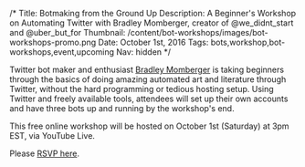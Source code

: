 /*
Title: Botmaking from the Ground Up
Description: A Beginner's Workshop on Automating Twitter with Bradley Momberger, creator of @we_didnt_start and @uber_but_for
Thumbnail: /content/bot-workshops/images/bot-workshops-promo.png
Date: October 1st, 2016
Tags: bots,workshop,bot-workshops,event,upcoming
Nav: hidden
*/


Twitter bot maker and enthusiast [Bradley Momberger](https://twitter.com/air_hadoken) is taking beginners through the basics of doing amazing automated art and literature through Twitter, without the hard programming or tedious hosting setup. Using Twitter and freely available tools, attendees will set up their own accounts and have three bots up and running by the workshop's end.

This free online workshop will be hosted on October 1st (Saturday) at 3pm EST, via YouTube Live.

Please [RSVP here](http://www.meetup.com/botmakers/events/234174402/).
